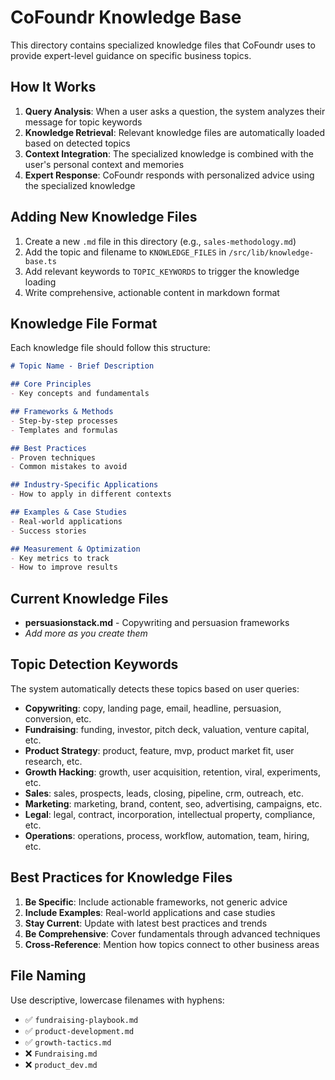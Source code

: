 # CoFoundr Knowledge Base

This directory contains specialized knowledge files that CoFoundr uses to provide expert-level guidance on specific business topics.

## How It Works

1. **Query Analysis**: When a user asks a question, the system analyzes their message for topic keywords
2. **Knowledge Retrieval**: Relevant knowledge files are automatically loaded based on detected topics
3. **Context Integration**: The specialized knowledge is combined with the user's personal context and memories
4. **Expert Response**: CoFoundr responds with personalized advice using the specialized knowledge

## Adding New Knowledge Files

1. Create a new `.md` file in this directory (e.g., `sales-methodology.md`)
2. Add the topic and filename to `KNOWLEDGE_FILES` in `/src/lib/knowledge-base.ts`
3. Add relevant keywords to `TOPIC_KEYWORDS` to trigger the knowledge loading
4. Write comprehensive, actionable content in markdown format

## Knowledge File Format

Each knowledge file should follow this structure:

```markdown
# Topic Name - Brief Description

## Core Principles
- Key concepts and fundamentals

## Frameworks & Methods
- Step-by-step processes
- Templates and formulas

## Best Practices  
- Proven techniques
- Common mistakes to avoid

## Industry-Specific Applications
- How to apply in different contexts

## Examples & Case Studies
- Real-world applications
- Success stories

## Measurement & Optimization
- Key metrics to track
- How to improve results
```

## Current Knowledge Files

- **persuasionstack.md** - Copywriting and persuasion frameworks
- *Add more as you create them*

## Topic Detection Keywords

The system automatically detects these topics based on user queries:

- **Copywriting**: copy, landing page, email, headline, persuasion, conversion, etc.
- **Fundraising**: funding, investor, pitch deck, valuation, venture capital, etc.
- **Product Strategy**: product, feature, mvp, product market fit, user research, etc.
- **Growth Hacking**: growth, user acquisition, retention, viral, experiments, etc.
- **Sales**: sales, prospects, leads, closing, pipeline, crm, outreach, etc.
- **Marketing**: marketing, brand, content, seo, advertising, campaigns, etc.
- **Legal**: legal, contract, incorporation, intellectual property, compliance, etc.
- **Operations**: operations, process, workflow, automation, team, hiring, etc.

## Best Practices for Knowledge Files

1. **Be Specific**: Include actionable frameworks, not generic advice
2. **Include Examples**: Real-world applications and case studies
3. **Stay Current**: Update with latest best practices and trends
4. **Be Comprehensive**: Cover fundamentals through advanced techniques
5. **Cross-Reference**: Mention how topics connect to other business areas

## File Naming

Use descriptive, lowercase filenames with hyphens:
- ✅ `fundraising-playbook.md`  
- ✅ `product-development.md`
- ✅ `growth-tactics.md`
- ❌ `Fundraising.md`
- ❌ `product_dev.md`